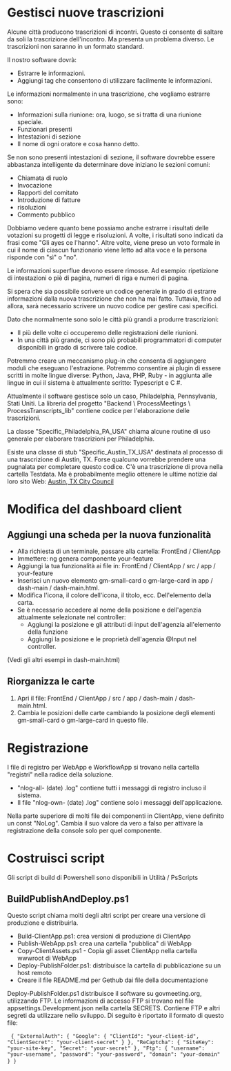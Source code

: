 <h1> Gestisci nuove trascrizioni </h1>
<p> Alcune città producono trascrizioni di incontri. Questo ci consente di saltare da soli la trascrizione dell&#39;incontro. Ma presenta un problema diverso. Le trascrizioni non saranno in un formato standard. </p>

<p> Il nostro software dovrà: </p>

<ul>
<li> Estrarre le informazioni. </li>
<li> Aggiungi tag che consentono di utilizzare facilmente le informazioni. </li>
</ul>
<p> Le informazioni normalmente in una trascrizione, che vogliamo estrarre sono: </p>

<ul>
<li> Informazioni sulla riunione: ora, luogo, se si tratta di una riunione speciale. </li>
<li> Funzionari presenti </li>
<li> Intestazioni di sezione </li>
<li> Il nome di ogni oratore e cosa hanno detto. </li>
</ul>
<p> Se non sono presenti intestazioni di sezione, il software dovrebbe essere abbastanza intelligente da determinare dove iniziano le sezioni comuni: </p>

<ul>
<li> Chiamata di ruolo </li>
<li> Invocazione </li>
<li> Rapporti del comitato </li>
<li> Introduzione di fatture </li>
<li> risoluzioni </li>
<li> Commento pubblico </li>
</ul>
<p> Dobbiamo vedere quanto bene possiamo anche estrarre i risultati delle votazioni su progetti di legge e risoluzioni. A volte, i risultati sono indicati da frasi come "Gli ayes ce l&#39;hanno". Altre volte, viene preso un voto formale in cui il nome di ciascun funzionario viene letto ad alta voce e la persona risponde con "sì" o "no". </p>

<p> Le informazioni superflue devono essere rimosse. Ad esempio: ripetizione di intestazioni o piè di pagina, numeri di riga e numeri di pagina. </p>

<p> Si spera che sia possibile scrivere un codice generale in grado di estrarre informazioni dalla nuova trascrizione che non ha mai fatto. Tuttavia, fino ad allora, sarà necessario scrivere un nuovo codice per gestire casi specifici. </p>

<p> Dato che normalmente sono solo le città più grandi a produrre trascrizioni: </p>

<ul>
<li> Il più delle volte ci occuperemo delle registrazioni delle riunioni. </li>
<li> In una città più grande, ci sono più probabili programmatori di computer disponibili in grado di scrivere tale codice. </li>
</ul>
<p> Potremmo creare un meccanismo plug-in che consenta di aggiungere moduli che eseguano l&#39;estrazione. Potremmo consentire ai plugin di essere scritti in molte lingue diverse: Python, Java, PHP, Ruby - in aggiunta alle lingue in cui il sistema è attualmente scritto: Typescript e C #. </p>

<p> Attualmente il software gestisce solo un caso, Philadelphia, Pennsylvania, Stati Uniti. La libreria del progetto "Backend \ ProcessMeetings \ ProcessTranscripts_lib" contiene codice per l&#39;elaborazione delle trascrizioni. </p>

<p> La classe "Specific_Philadelphia_PA_USA" chiama alcune routine di uso generale per elaborare trascrizioni per Philadelphia. </p>

<p> Esiste una classe di stub "Specific_Austin_TX_USA" destinata al processo di una trascrizione di Austin, TX. Forse qualcuno vorrebbe prendere una pugnalata per completare questo codice. C&#39;è una trascrizione di prova nella cartella Testdata. Ma è probabilmente meglio ottenere le ultime notizie dal loro sito Web: <a href="https://www.austintexas.gov/department/city-council/council/council_meeting_info_center.htm">Austin, TX City Council</a> </p>
<h1> Modifica del dashboard client </h1><h2> Aggiungi una scheda per la nuova funzionalità </h2>
<ul>
<li> Alla richiesta di un terminale, passare alla cartella: FrontEnd / ClientApp </li>
<li> Immettere: ng genera componente your-feature </li>
<li> Aggiungi la tua funzionalità ai file in: FrontEnd / ClientApp / src / app / your-feature </li>
<li> Inserisci un nuovo elemento gm-small-card o gm-large-card in app / dash-main / dash-main.html. </li>
<li> Modifica l&#39;icona, il colore dell&#39;icona, il titolo, ecc. Dell&#39;elemento della carta. </li>
<li> Se è necessario accedere al nome della posizione e dell&#39;agenzia attualmente selezionate nel controller: 
<ul>
<li> Aggiungi la posizione e gli attributi di input dell&#39;agenzia all&#39;elemento della funzione </li>
<li> Aggiungi la posizione e le proprietà dell&#39;agenzia @Input nel controller. </li>
</ul></li>
</ul>
<p> (Vedi gli altri esempi in dash-main.html) </p>
<h2> Riorganizza le carte </h2><ol>
<li> Apri il file: FrontEnd / ClientApp / src / app / dash-main / dash-main.html. </li>
<li> Cambia le posizioni delle carte cambiando la posizione degli elementi gm-small-card o gm-large-card in questo file. </li></ol><h1> Registrazione </h1>
<p> I file di registro per WebApp e WorkflowApp si trovano nella cartella "registri" nella radice della soluzione. </p>

<ul>
<li> "nlog-all- (date) .log" contiene tutti i messaggi di registro incluso il sistema. </li>
<li> Il file "nlog-own- (date) .log" contiene solo i messaggi dell&#39;applicazione. </li>
</ul>
<p> Nella parte superiore di molti file dei componenti in ClientApp, viene definito un const "NoLog". Cambia il suo valore da vero a falso per attivare la registrazione della console solo per quel componente. </p>
<h1> Costruisci script </h1>
<p> Gli script di build di Powershell sono disponibili in Utilità / PsScripts </p>
<h2> BuildPublishAndDeploy.ps1 </h2>
<p> Questo script chiama molti degli altri script per creare una versione di produzione e distribuirla. </p>

<ul>
<li> Build-ClientApp.ps1: crea versioni di produzione di ClientApp </li>
<li> Publish-WebApp.ps1: crea una cartella "pubblica" di WebApp </li>
<li> Copy-ClientAssets.ps1 - Copia gli asset ClientApp nella cartella wwwroot di WebApp </li>
<li> Deploy-PublishFolder.ps1: distribuisce la cartella di pubblicazione su un host remoto </li>
<li> Creare il file README.md per Gethub dai file della documentazione </li>
</ul>
<p> Deploy-PublishFolder.ps1 distribuisce il software su govmeeting.org, utilizzando FTP. Le informazioni di accesso FTP si trovano nel file appsettings.Development.json nella cartella SECRETS. Contiene FTP e altri segreti da utilizzare nello sviluppo. Di seguito è riportato il formato di questo file: </p>
<pre> <code>{ "ExternalAuth": { "Google": { "ClientId": "your-client-id", "ClientSecret": "your-client-secret" } }, "ReCaptcha": { "SiteKey": "your-site-key", "Secret": "your-secret" }, "Ftp": { "username": "your-username", "password": "your-password", "domain": "your-domain" } }</code> </pre>